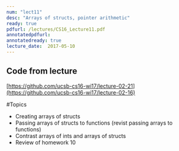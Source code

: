 ```yaml
---
num: "lect11"
desc: "Arrays of structs, pointer arithmetic"
ready: true
pdfurl: /lectures/CS16_Lecture11.pdf
annotatedpdfurl: 
annotatedready: true
lecture_date:  2017-05-10
---
```


## Code from lecture
[https://github.com/ucsb-cs16-wi17/lecture-02-21](https://github.com/ucsb-cs16-wi17/lecture-02-16)

#Topics

* Creating arrays of structs
* Passing arrays of structs to functions (revist passing arrays to functions)
* Contrast arrays of ints and arrays of structs
* Review of homework 10



